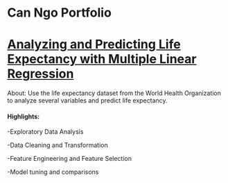 # Can Ngo Portfolio

# [Analyzing and Predicting Life Expectancy with Multiple Linear Regression](https://github.com/Cngo2019/Life-Expectancy)

About: Use the life expectancy dataset from the World Health Organization to analyze several variables and predict life expectancy.

#### Highlights:

  -Exploratory Data Analysis 
  
  -Data Cleaning and Transformation
  
  -Feature Engineering and Feature Selection
  
  -Model tuning and comparisons
